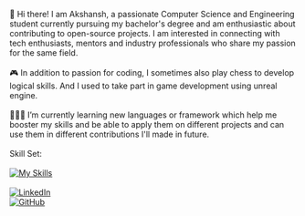 👋 Hi there! I am Akshansh, a passionate Computer Science and Engineering student currently pursuing my bachelor's degree and am   enthusiastic about contributing to open-source projects. I am interested 
  in connecting with tech enthusiasts, mentors and industry professionals who  share my passion for the same field.
 <br>
 <br>
 🎮 In addition to passion for coding, I sometimes also play chess to develop logical skills. And I used to take part in game development using unreal engine.
 <br>
 <br>
 👨🏻‍💻 I’m currently learning new languages or framework which help me booster my skills and be able to apply them on different projects and can use them in different contributions I'll made in future.
 <br>
 <br>
 Skill Set:
 <br>
 <br>
 [![My Skills](https://skillicons.dev/icons?i=html,css,cpp,c,py,mysql,unreal)](https://skillicons.dev)
 <br>
 <br>
 [![LinkedIn](https://img.shields.io/badge/LinkedIn-Connect-blue)](https://www.linkedin.com/in/akshansh-bansal-439954233/)<br>
[![GitHub](https://img.shields.io/badge/GitHub-Follow-green)](https://github.com/9AB5)
<br>
<!--
**9AB5/9AB5** is a ✨ _special_ ✨ repository because its `README.md` (this file) appears on your GitHub profile.

Here are some ideas to get you started:

- 🔭 I’m currently working on ...
- 🌱 I’m currently learning ...
- 👯 I’m looking to collaborate on ...
- 🤔 I’m looking for help with ...
- 💬 Ask me about ...
- 📫 How to reach me: ...
- 😄 Pronouns: ...
- ⚡ Fun fact: ...
-->
